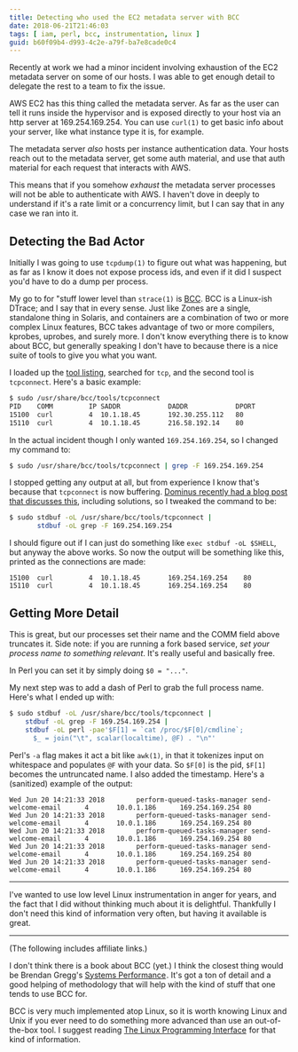 ```yaml
---
title: Detecting who used the EC2 metadata server with BCC
date: 2018-06-21T21:46:03
tags: [ iam, perl, bcc, instrumentation, linux ]
guid: b60f09b4-d993-4c2e-a79f-ba7e8cade0c4
---
```


Recently at work we had a minor incident involving exhaustion of the EC2
metadata server on some of our hosts.  I was able to get enough detail to
delegate the rest to a team to fix the issue.

<!--more-->

AWS EC2 has this thing called the metadata server.  As far as the user can tell
it runs inside the hypervisor and is exposed directly to your host via an http
server at 169.254.169.254.  You can use `curl(1)` to get basic info about your
server, like what instance type it is, for example.

The metadata server *also* hosts per instance authentication data.  Your hosts
reach out to the metadata server, get some auth material, and use that auth
material for each request that interacts with AWS.

This means that if you somehow *exhaust* the metadata server processes will not
be able to authenticate with AWS.  I haven't dove in deeply to understand if
it's a rate limit or a concurrency limit, but I can say that in any case we ran
into it.

## Detecting the Bad Actor

Initially I was going to use `tcpdump(1)` to figure out what was happening, but
as far as I know it does not expose process ids, and even if it did I suspect
you'd have to do a dump per process.

My go to for "stuff lower level than `strace(1)` is
[BCC](https://github.com/iovisor/bcc).  BCC is a Linux-ish DTrace; and I say
that in every sense.  Just like Zones are a single, standalone thing in Solaris,
and containers are a combination of two or more complex Linux features, BCC
takes advantage of two or more compilers, kprobes, uprobes, and surely more.  I
don't know everything there is to know about BCC, but generally speaking I don't
have to because there is a nice suite of tools to give you what you want.

I loaded up the [tool
listing](https://github.com/iovisor/bcc/tree/master/tools), searched for `tcp`,
and the second tool is `tcpconnect`.  Here's a basic example:

``` bash
$ sudo /usr/share/bcc/tools/tcpconnect
PID    COMM         IP SADDR            DADDR            DPORT
15100  curl         4  10.1.18.45       192.30.255.112   80  
15110  curl         4  10.1.18.45       216.58.192.14    80  
```

In the actual incident though I only wanted `169.254.169.254`, so I changed my
command to:

``` bash
$ sudo /usr/share/bcc/tools/tcpconnect | grep -F 169.254.169.254
```

I stopped getting any output at all, but from experience I know that's because
that `tcpconnect` is now buffering.  [Dominus recently had a blog post that
discusses this](https://blog.plover.com/Unix/stdio-buffering.html), including
solutions, so I tweaked the command to be:

``` bash
$ sudo stdbuf -oL /usr/share/bcc/tools/tcpconnect |
       stdbuf -oL grep -F 169.254.169.254
```

I should figure out if I can just do something like `exec stdbuf -oL $SHELL`,
but anyway the above works.  So now the output will be something like this,
printed as the connections are made:

```
15100  curl         4  10.1.18.45       169.254.169.254    80
15110  curl         4  10.1.18.45       169.254.169.254    80
```

## Getting More Detail

This is great, but our processes set their name and the COMM field above
truncates it.  Side note: if you are running a fork based service, *set your
process name to something relevant*.  It's really useful and basically free.

In Perl you can set it by simply doing `$0 = "..."`.

My next step was to add a dash of Perl to grab the full process name.  Here's
what I ended up with:

``` bash
$ sudo stdbuf -oL /usr/share/bcc/tools/tcpconnect |
    stdbuf -oL grep -F 169.254.169.254 |
    stdbuf -oL perl -pae'$F[1] = `cat /proc/$F[0]/cmdline`;
      $_ = join("\t", scalar(localtime), @F) . "\n"'
```

Perl's `-a` flag makes it act a bit like `awk(1)`, in that it tokenizes input on
whitespace and populates `@F` with your data.  So `$F[0]` is the pid, `$F[1]`
becomes the untruncated name.  I also added the timestamp. Here's a (sanitized) example of the output:


```
Wed Jun 20 14:21:33 2018        perform-queued-tasks-manager send-welcome-email      4       10.0.1.186      169.254.169.254 80                          
Wed Jun 20 14:21:33 2018        perform-queued-tasks-manager send-welcome-email      4       10.0.1.186      169.254.169.254 80                          
Wed Jun 20 14:21:33 2018        perform-queued-tasks-manager send-welcome-email      4       10.0.1.186      169.254.169.254 80                                  
Wed Jun 20 14:21:33 2018        perform-queued-tasks-manager send-welcome-email      4       10.0.1.186      169.254.169.254 80                                  
Wed Jun 20 14:21:33 2018        perform-queued-tasks-manager send-welcome-email      4       10.0.1.186      169.254.169.254 80   
```

---

I've wanted to use low level Linux instrumentation in anger for years, and the
fact that I did without thinking much about it is delightful.  Thankfully I
don't need this kind of information very often, but having it available is
great.

---

(The following includes affiliate links.)

I don't think there is a book about BCC (yet.)  I think the closest thing would
be Brendan Gregg's
<a target="_blank" href="https://www.amazon.com/gp/product/0133390098/ref=as_li_tl?ie=UTF8&camp=1789&creative=9325&creativeASIN=0133390098&linkCode=as2&tag=afoolishmanif-20&linkId=20dafcbf13582f9fe5049d9fde39dd79">Systems Performance</a><img src="//ir-na.amazon-adsystem.com/e/ir?t=afoolishmanif-20&l=am2&o=1&a=0133390098" width="1" height="1" border="0" alt="" style="border:none !important; margin:0px !important;" />.
It's got a ton of detail and a good helping of methodology that will help with
the kind of stuff that one tends to use BCC for.

BCC is very much implemented atop Linux, so it is worth knowing Linux and Unix
if you ever need to do something more advanced than use an out-of-the-box tool.
I suggest reading
<a target="_blank" href="https://www.amazon.com/gp/product/1593272200/ref=as_li_tl?ie=UTF8&camp=1789&creative=9325&creativeASIN=1593272200&linkCode=as2&tag=afoolishmanif-20&linkId=afca82c8c1ccaa7f97bd25b0c8e6a062">The Linux Programming Interface</a><img src="//ir-na.amazon-adsystem.com/e/ir?t=afoolishmanif-20&l=am2&o=1&a=1593272200" width="1" height="1" border="0" alt="" style="border:none !important; margin:0px !important;" />
for that kind of information.
